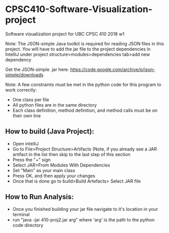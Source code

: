 # CPSC410-Software-Visualization-project
Software visualization project for UBC CPSC 410 2018 w1

Note: The JSON-simple Java toolkit is required for reading JSON files in this project. You will have to add the jar file to the project dependencies in IntelliJ under project structure>modules>dependencies tab>add new dependency

Get the JSON-simple .jar here:
https://code.google.com/archive/p/json-simple/downloads

Note: A few constraints must be met in the python code for this program to work correctly:
- One class per file
- All python files are in the same directory
- Each class definition, method definition, and method calls must be on their own line

## How to build (Java Project):

- Open intelliJ
- Go to File>Project Structure>Artifacts (Note, if you already see a JAR artifact in the list then skip to the last step of this section
- Press the "+" sign
- Select JAR>From Modules With Dependencies
- Set "Main" as your main class
- Press OK, and then apply your changes
- Once that is done go to build>Build Artefacts> Select JAR file

## How to Run Analysis:

- Once you finished building your jar file navigate to it's location in your terminal
- run "java -jar 410-proj2.jar arg" where 'arg' is the path to the python code directory
